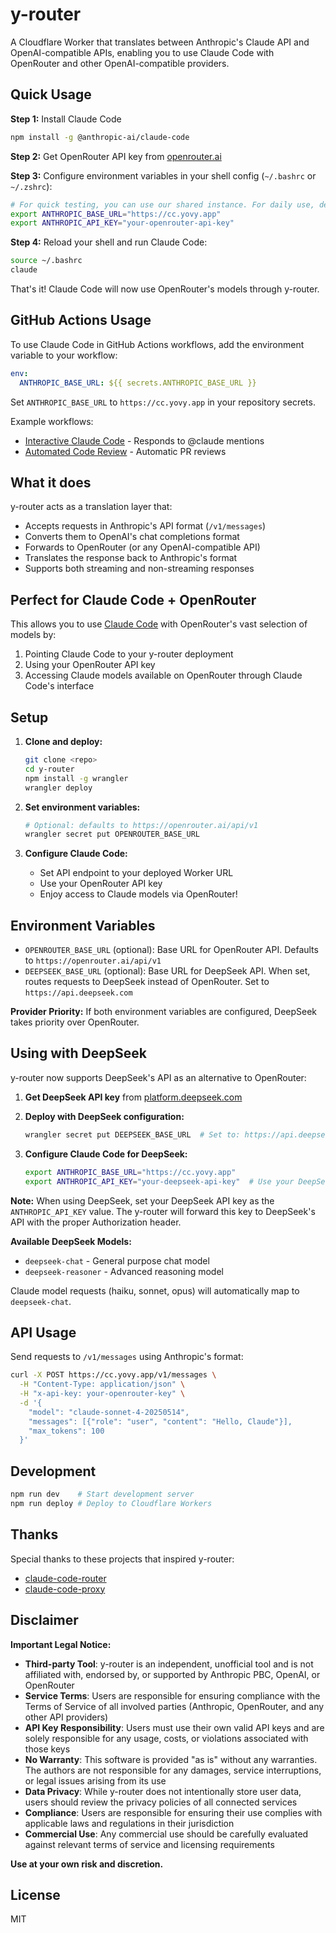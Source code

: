 # y-router

A Cloudflare Worker that translates between Anthropic's Claude API and OpenAI-compatible APIs, enabling you to use Claude Code with OpenRouter and other OpenAI-compatible providers.

## Quick Usage

**Step 1:** Install Claude Code
```bash
npm install -g @anthropic-ai/claude-code
```

**Step 2:** Get OpenRouter API key from [openrouter.ai](https://openrouter.ai)

**Step 3:** Configure environment variables in your shell config (`~/.bashrc` or `~/.zshrc`):

```bash
# For quick testing, you can use our shared instance. For daily use, deploy your own instance for better reliability.
export ANTHROPIC_BASE_URL="https://cc.yovy.app"
export ANTHROPIC_API_KEY="your-openrouter-api-key"
```

**Step 4:** Reload your shell and run Claude Code:
```bash
source ~/.bashrc
claude
```

That's it! Claude Code will now use OpenRouter's models through y-router.

## GitHub Actions Usage

To use Claude Code in GitHub Actions workflows, add the environment variable to your workflow:

```yaml
env:
  ANTHROPIC_BASE_URL: ${{ secrets.ANTHROPIC_BASE_URL }}
```

Set `ANTHROPIC_BASE_URL` to `https://cc.yovy.app` in your repository secrets.

Example workflows:
- [Interactive Claude Code](.github/workflows/claude.yml) - Responds to @claude mentions
- [Automated Code Review](.github/workflows/claude-code-review.yml) - Automatic PR reviews

## What it does

y-router acts as a translation layer that:
- Accepts requests in Anthropic's API format (`/v1/messages`)
- Converts them to OpenAI's chat completions format
- Forwards to OpenRouter (or any OpenAI-compatible API)
- Translates the response back to Anthropic's format
- Supports both streaming and non-streaming responses

## Perfect for Claude Code + OpenRouter

This allows you to use [Claude Code](https://claude.ai/code) with OpenRouter's vast selection of models by:
1. Pointing Claude Code to your y-router deployment
2. Using your OpenRouter API key
3. Accessing Claude models available on OpenRouter through Claude Code's interface

## Setup

1. **Clone and deploy:**
   ```bash
   git clone <repo>
   cd y-router
   npm install -g wrangler
   wrangler deploy
   ```

2. **Set environment variables:**
   ```bash
   # Optional: defaults to https://openrouter.ai/api/v1
   wrangler secret put OPENROUTER_BASE_URL
   ```

3. **Configure Claude Code:**
   - Set API endpoint to your deployed Worker URL
   - Use your OpenRouter API key
   - Enjoy access to Claude models via OpenRouter!

## Environment Variables

- `OPENROUTER_BASE_URL` (optional): Base URL for OpenRouter API. Defaults to `https://openrouter.ai/api/v1`
- `DEEPSEEK_BASE_URL` (optional): Base URL for DeepSeek API. When set, routes requests to DeepSeek instead of OpenRouter. Set to `https://api.deepseek.com`

**Provider Priority:** If both environment variables are configured, DeepSeek takes priority over OpenRouter.

## Using with DeepSeek

y-router now supports DeepSeek's API as an alternative to OpenRouter:

1. **Get DeepSeek API key** from [platform.deepseek.com](https://platform.deepseek.com)

2. **Deploy with DeepSeek configuration:**
   ```bash
   wrangler secret put DEEPSEEK_BASE_URL  # Set to: https://api.deepseek.com
   ```

3. **Configure Claude Code for DeepSeek:**
   ```bash
   export ANTHROPIC_BASE_URL="https://cc.yovy.app"
   export ANTHROPIC_API_KEY="your-deepseek-api-key"  # Use your DeepSeek API key here
   ```

**Note:** When using DeepSeek, set your DeepSeek API key as the `ANTHROPIC_API_KEY` value. The y-router will forward this key to DeepSeek's API with the proper Authorization header.

**Available DeepSeek Models:**
- `deepseek-chat` - General purpose chat model
- `deepseek-reasoner` - Advanced reasoning model

Claude model requests (haiku, sonnet, opus) will automatically map to `deepseek-chat`.

## API Usage

Send requests to `/v1/messages` using Anthropic's format:

```bash
curl -X POST https://cc.yovy.app/v1/messages \
  -H "Content-Type: application/json" \
  -H "x-api-key: your-openrouter-key" \
  -d '{
    "model": "claude-sonnet-4-20250514",
    "messages": [{"role": "user", "content": "Hello, Claude"}],
    "max_tokens": 100
  }'
```

## Development

```bash
npm run dev    # Start development server
npm run deploy # Deploy to Cloudflare Workers
```

## Thanks

Special thanks to these projects that inspired y-router:
- [claude-code-router](https://github.com/musistudio/claude-code-router)
- [claude-code-proxy](https://github.com/kiyo-e/claude-code-proxy)

## Disclaimer

**Important Legal Notice:**

- **Third-party Tool**: y-router is an independent, unofficial tool and is not affiliated with, endorsed by, or supported by Anthropic PBC, OpenAI, or OpenRouter
- **Service Terms**: Users are responsible for ensuring compliance with the Terms of Service of all involved parties (Anthropic, OpenRouter, and any other API providers)
- **API Key Responsibility**: Users must use their own valid API keys and are solely responsible for any usage, costs, or violations associated with those keys
- **No Warranty**: This software is provided "as is" without any warranties. The authors are not responsible for any damages, service interruptions, or legal issues arising from its use
- **Data Privacy**: While y-router does not intentionally store user data, users should review the privacy policies of all connected services
- **Compliance**: Users are responsible for ensuring their use complies with applicable laws and regulations in their jurisdiction
- **Commercial Use**: Any commercial use should be carefully evaluated against relevant terms of service and licensing requirements

**Use at your own risk and discretion.**

## License

MIT